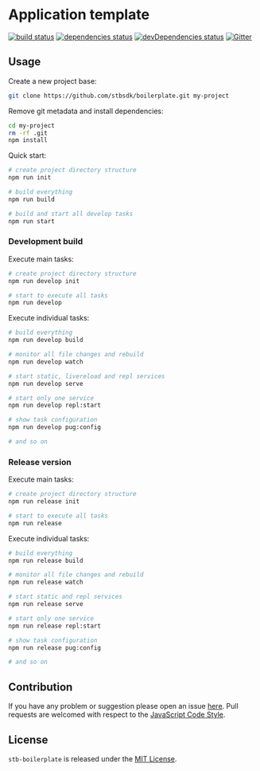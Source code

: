 Application template
====================

[![build status](https://img.shields.io/travis/stbsdk/boilerplate.svg?style=flat-square)](https://travis-ci.org/stbsdk/boilerplate)
[![dependencies status](https://img.shields.io/david/stbsdk/boilerplate.svg?style=flat-square)](https://david-dm.org/stbsdk/boilerplate)
[![devDependencies status](https://img.shields.io/david/dev/stbsdk/boilerplate.svg?style=flat-square)](https://david-dm.org/stbsdk/boilerplate?type=dev)
[![Gitter](https://img.shields.io/badge/gitter-join%20chat-blue.svg?style=flat-square)](https://gitter.im/DarkPark/stbsdk)


## Usage ##

Create a new project base:

```bash
git clone https://github.com/stbsdk/boilerplate.git my-project
```

Remove git metadata and install dependencies:

```bash
cd my-project
rm -rf .git
npm install
```

Quick start:

```bash
# create project directory structure
npm run init

# build everything
npm run build

# build and start all develop tasks
npm run start
```

### Development build ###

Execute main tasks:

```bash
# create project directory structure
npm run develop init

# start to execute all tasks
npm run develop
```

Execute individual tasks:

```bash
# build everything
npm run develop build

# monitor all file changes and rebuild
npm run develop watch

# start static, livereload and repl services
npm run develop serve

# start only one service
npm run develop repl:start

# show task configuration
npm run develop pug:config

# and so on
```

### Release version ###

Execute main tasks:

```bash
# create project directory structure
npm run release init

# start to execute all tasks
npm run release
```

Execute individual tasks:

```bash
# build everything
npm run release build

# monitor all file changes and rebuild
npm run release watch

# start static and repl services
npm run release serve

# start only one service
npm run release repl:start

# show task configuration
npm run release pug:config

# and so on
```

## Contribution ##

If you have any problem or suggestion please open an issue [here](https://github.com/stbsdk/boilerplate/issues).
Pull requests are welcomed with respect to the [JavaScript Code Style](https://github.com/DarkPark/jscs).


## License ##

`stb-boilerplate` is released under the [MIT License](license.md).
